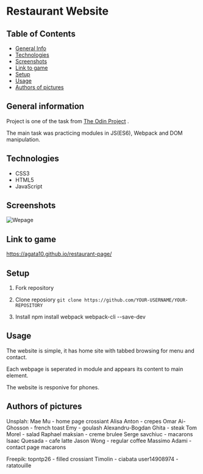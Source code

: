 # Restaurant Website

## Table of Contents
* [General Info](#general-information)
* [Technologies](#technologies)
* [Screenshots](#screenshots)
* [Link to game](#link-to-game)
* [Setup](#setup)
* [Usage](#usage)
* [Authors of pictures](#authors-of-pictures)


## General information
Project is one of the task from [The Odin Project](https://www.theodinproject.com/lessons/node-path-javascript-restaurant-page) .

The main task was practicing modules in JS(ES6), Webpack and DOM manipulation. 

## Technologies
* CSS3
* HTML5
* JavaScript

## Screenshots
![Wepage](./images/screen.png)

## Link to game
https://agata10.github.io/restaurant-page/

## Setup

1. Fork repository 

2. Clone reposiory
   `git clone https://github.com/YOUR-USERNAME/YOUR-REPOSITORY`

3. Install npm install webpack webpack-cli --save-dev

## Usage

The website is simple, it has home site with tabbed browsing for menu and contact.

Each webpage is seperated in module and appears its content to main element.

The website is responive for phones.

## Authors of pictures

Unsplah:
Mae Mu - home page crossiant
Alisa Anton - crepes
Omar Ai-Ghosson - french toast
Emy - goulash
Alexandru-Bogdan Ghita - steak
Tom Morel - salad
Raphael maksian - creme brulee
Serge savchiuc - macarons
Isaac Quesada - cafe latte
Jason Wong - regular coffee
Massimo Adami - contact page macarons

Freepik:
topntp26 - filled crossiant
Timolin - ciabata
user14908974 - ratatouille



